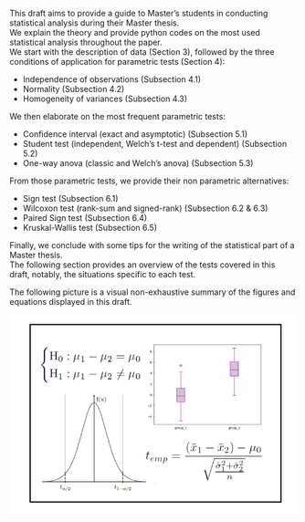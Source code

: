 This draft aims to provide a guide to Master’s students in conducting statistical analysis during their Master thesis.  
We explain the theory and provide python codes on the most used statistical analysis throughout the paper.  
We start with the description of data (Section 3), followed by the three conditions of application for parametric tests (Section 4):  

- Independence of observations (Subsection 4.1)  
- Normality (Subsection 4.2)  
- Homogeneity of variances (Subsection 4.3)  

We then elaborate on the most frequent parametric tests:  

- Confidence interval (exact and asymptotic) (Subsection 5.1)  
- Student test (independent, Welch’s t-test and dependent) (Subsection 5.2)  
- One-way anova (classic and Welch’s anova) (Subsection 5.3)  

From those parametric tests, we provide their non parametric alternatives:  

- Sign test (Subsection 6.1)  
- Wilcoxon test (rank-sum and signed-rank) (Subsection 6.2 & 6.3)  
- Paired Sign test (Subsection 6.4)  
- Kruskal-Wallis test (Subsection 6.5)  

Finally, we conclude with some tips for the writing of the statistical part of a Master thesis.  
The following section provides an overview of the tests covered in this draft, notably, the situations specific to each test.

The following picture is a visual non-exhaustive summary of the figures and equations displayed in this draft.


![Statistical guidance](https://github.com/lynndelcon/Statistical-Guidance/blob/main/statguide.png)
